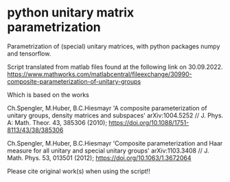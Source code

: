 # python unitary matrix parametrization
Parametrization of (special) unitary matrices, with python packages numpy and tensorflow.

Script translated from matlab files found at the following link on 30.09.2022.
https://www.mathworks.com/matlabcentral/fileexchange/30990-composite-parameterization-of-unitary-groups

Which is based on the works

Ch.Spengler, M.Huber, B.C.Hiesmayr
'A composite parameterization of unitary groups, density matrices and subspaces'
arXiv:1004.5252 // J. Phys. A: Math. Theor. 43, 385306 (2010); https://doi.org/10.1088/1751-8113/43/38/385306
    
Ch.Spengler, M.Huber, B.C.Hiesmayr
'Composite parameterization and Haar measure for all unitary and special unitary groups'
arXiv:1103.3408 // J. Math. Phys. 53, 013501 (2012); https://doi.org/10.1063/1.3672064

Please cite original work(s) when using the script!!
